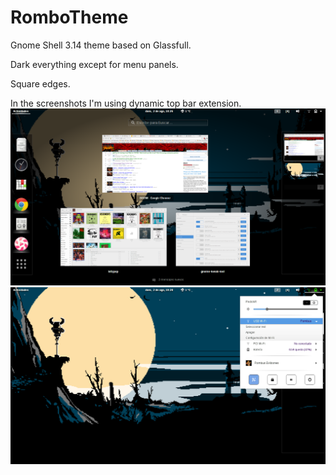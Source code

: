 # RomboTheme
Gnome Shell 3.14 theme based on Glassfull. 

Dark everything except for menu panels.

Square edges.



In the screenshots I'm using dynamic top bar extension.
![Overview](/img/overview.png)
![Menu](/img/menu.png)
